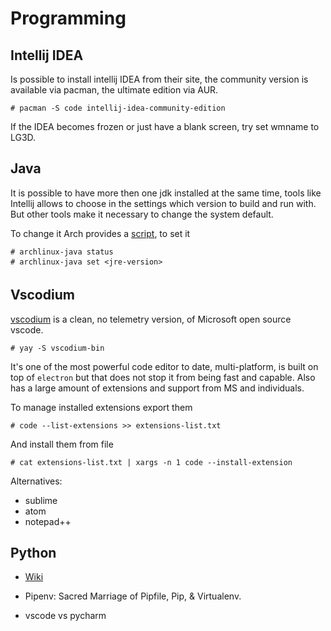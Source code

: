 # Programming

## Intellij IDEA
Is possible to install intellij IDEA from their site, the community version is available via pacman, the ultimate edition via AUR.
```
# pacman -S code intellij-idea-community-edition
```

If the IDEA becomes frozen or just have a blank screen, try set wmname to LG3D.

## Java
It is possible to have more then one jdk installed at the same time, tools like Intellij allows to choose in the settings which version to build and run with. But other tools make it necessary to change the system default.

To change it Arch provides a [script](https://wiki.archlinux.org/index.php/java), to set it
```
# archlinux-java status
# archlinux-java set <jre-version>
```

## Vscodium
[vscodium](https://vscodium.com/) is a clean, no telemetry version, of Microsoft open source vscode.
```
# yay -S vscodium-bin
```

It's one of the most powerful code editor to date, multi-platform, is built on top of `electron` but that does not stop it from being fast and capable.
Also has a large amount of extensions and support from MS and individuals.

To manage installed extensions export them
```
# code --list-extensions >> extensions-list.txt
```
And install them from file
```
# cat extensions-list.txt | xargs -n 1 code --install-extension
```

Alternatives:
* sublime
* atom
* notepad++

## Python

 * [Wiki](https://wiki.python.org/moin/BeginnersGuide/Download)

 * Pipenv: Sacred Marriage of Pipfile, Pip, & Virtualenv.
 
 * vscode vs pycharm



